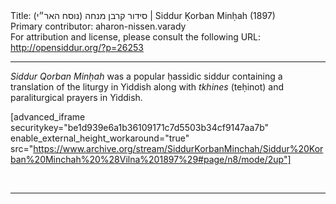 <html>
<head></head>
<body>
Title: סידור קרבן מנחה (נוסח האר״י)‏ | Siddur Ḳorban Minḥah (1897)<br />
Primary contributor: aharon-nissen.varady<br />
For attribution and license, please consult the following URL: <a href="http://opensiddur.org/?p=26253">http://opensiddur.org/?p=26253</a>
<p />
<hr />

<em>Siddur Qorban Minḥah</em> was a popular ḥassidic siddur containing a translation of the liturgy in Yiddish along with <em>tkhines</em> (teḥinot) and paraliturgical prayers in Yiddish.

[advanced_iframe securitykey="be1d939e6a1b36109171c7d5503b34cf9147aa7b" enable_external_height_workaround="true" src="https://www.archive.org/stream/SiddurKorbanMinchah/Siddur%20Korban%20Minchah%20%28Vilna%201897%29#page/n8/mode/2up"]

&nbsp;

<hr />

&nbsp;
</body>
</html>